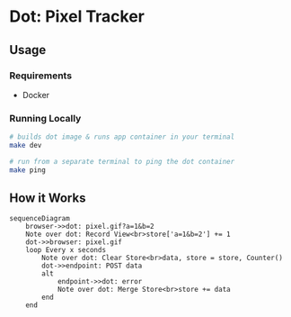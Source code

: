 # Dot: Pixel Tracker

## Usage
### Requirements
* Docker
### Running Locally
```sh
# builds dot image & runs app container in your terminal
make dev

# run from a separate terminal to ping the dot container
make ping
```

## How it Works
```mermaid
sequenceDiagram
    browser->>dot: pixel.gif?a=1&b=2
    Note over dot: Record View<br>store['a=1&b=2'] += 1
    dot->>browser: pixel.gif
    loop Every x seconds
        Note over dot: Clear Store<br>data, store = store, Counter()
        dot->>endpoint: POST data
        alt
            endpoint->>dot: error
            Note over dot: Merge Store<br>store += data
        end
    end
```
